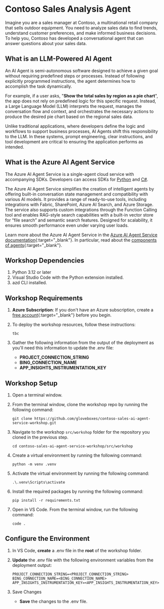 # Contoso Sales Analysis Agent

Imagine you are a sales manager at Contoso, a multinational retail company that sells outdoor equipment. You need to analyze sales data to find trends, understand customer preferences, and make informed business decisions. To help you, Contoso has developed a conversational agent that can answer questions about your sales data.

## What is an LLM-Powered AI Agent

An AI Agent is semi-autonomous software designed to achieve a given goal without requiring predefined steps or processes. Instead of following explicitly programmed instructions, the agent determines how to accomplish the task dynamically.

For example, if a user asks, "**Show the total sales by region as a pie chart**", the app does not rely on predefined logic for this specific request. Instead, a Large Language Model (LLM) interprets the request, manages the conversation flow and context, and orchestrates the necessary actions to produce the desired pie chart based on the regional sales data.

Unlike traditional applications, where developers define the logic and workflows to support business processes, AI Agents shift this responsibility to the LLM. In these systems, prompt engineering, clear instructions, and tool development are critical to ensuring the application performs as intended.

## What is the Azure AI Agent Service

The Azure AI Agent Service is a single-agent cloud service with accompanying SDKs. Developers can access SDKs for [Python](https://learn.microsoft.com/azure/ai-services/agents/quickstart?pivots=programming-language-python-azure) and [C#](https://learn.microsoft.com/azure/ai-services/agents/quickstart?pivots=programming-language-csharp).

The Azure AI Agent Service simplifies the creation of intelligent agents by offering built-in conversation state management and compatibility with various AI models. It provides a range of ready-to-use tools, including integrations with Fabric, SharePoint, Azure AI Search, and Azure Storage. The service also supports custom integrations through the Function Calling tool and enables RAG-style search capabilities with a built-in vector store for “file search” and semantic search features. Designed for scalability, it ensures smooth performance even under varying user loads.

Learn more about the Azure AI Agent Service in the [Azure AI Agent Service documentation](https://learn.microsoft.com/azure/ai-services/agents/concepts/agents){:target="_blank"}. In particular, read about the [components of agents](https://learn.microsoft.com/azure/ai-services/agents/concepts/agents#agents-components){:target="_blank"}.

## Workshop Dependencies

1. Python 3.12 or later
1. Visual Studio Code with the Python extension installed.
1. azd CLI installed.

## Workshop Requirements

1. **Azure Subscription**: If you don't have an Azure subscription, create a [free account](https://azure.microsoft.com/free/){:target="_blank"} before you begin.
1. To deploy the workshop resources, follow these instructions:

    ```shell
    tbc
    ```

1. Gather the following information from the output of the deployment as you'll need this information to update the .env file:

    - **PROJECT_CONNECTION_STRING**
    - **BING_CONNECTION_NAME**
    - **APP_INSIGHTS_INSTRUMENTATION_KEY**

## Workshop Setup

1. Open a terminal window.
2. From the terminal window, clone the workshop repo by running the following command:

    ```shell
    git clone https://github.com/gloveboxes/contoso-sales-ai-agent-service-workshop.git
    ```

3. Navigate to the workshop `src/workshop` folder for the repository you cloned in the previous step.

    ```shell
    cd contoso-sales-ai-agent-service-workshop/src/workshop
    ```

4. Create a virtual environment by running the following command:

    ```shell
    python -m venv .venv
    ```

5. Activate the virtual environment by running the following command:

    ```shell
    .\.venv\Scripts\activate
    ```

6. Install the required packages by running the following command:

    ```shell
    pip install -r requirements.txt
    ```

7. Open in VS Code. From the terminal window, run the following command:

    ```shell
    code .
    ```

## Configure the Environment

1. In VS Code, **create** a .env file in the **root** of the workshop folder.
1. **Update** the .env file with the following environment variables from the deployment output:

    ```text
    PROJECT_CONNECTION_STRING=<PROJECT_CONNECTION_STRING>
    BING_CONNECTION_NAME=<BING_CONNECTION_NAME>
    APP_INSIGHTS_INSTRUMENTATION_KEY=<APP_INSIGHTS_INSTRUMENTATION_KEY>
    ```

1. Save Changes
    - **Save** the changes to the .env file.


